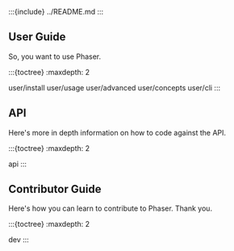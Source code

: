 :::{include} ../README.md
:::

## User Guide

So, you want to use Phaser.

:::{toctree}
:maxdepth: 2

user/install
user/usage
user/advanced
user/concepts
user/cli
:::


## API

Here's more in depth information on how to code against the API.

:::{toctree}
:maxdepth: 2

api
:::


## Contributor Guide

Here's how you can learn to contribute to Phaser. Thank you.

:::{toctree}
:maxdepth: 2

dev
:::
